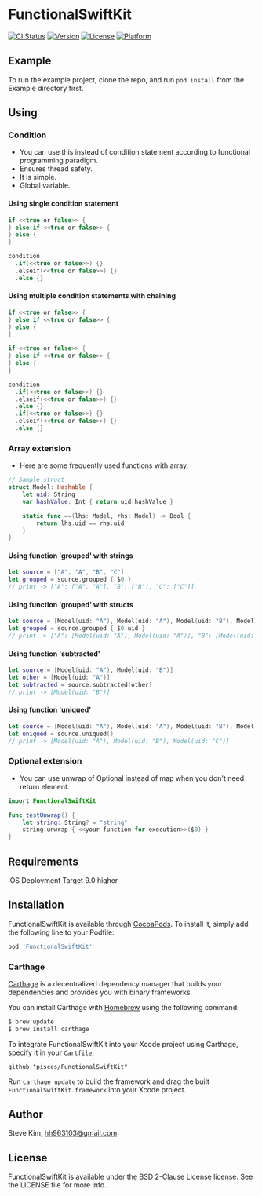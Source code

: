 # FunctionalSwiftKit

[![CI Status](https://img.shields.io/travis/pisces/FunctionalSwiftKit.svg?style=flat)](https://travis-ci.org/pisces/FunctionalSwiftKit)
[![Version](https://img.shields.io/cocoapods/v/FunctionalSwiftKit.svg?style=flat)](https://cocoapods.org/pods/FunctionalSwiftKit)
[![License](https://img.shields.io/cocoapods/l/FunctionalSwiftKit.svg?style=flat)](https://cocoapods.org/pods/FunctionalSwiftKit)
[![Platform](https://img.shields.io/cocoapods/p/FunctionalSwiftKit.svg?style=flat)](https://cocoapods.org/pods/FunctionalSwiftKit)

## Example

To run the example project, clone the repo, and run `pod install` from the Example directory first.

## Using

### Condition
 * You can use this instead of condition statement according to functional programming paradigm.
 * Ensures thread safety.
 * It is simple.
 * Global variable.

#### Using single condition statement
```swift
if <<true or false>> {
} else if <<true or false>> {
} else {
}
```
```swift
condition
  .if(<<true or false>>) {}
  .elseif(<<true or false>>) {}
  .else {}
```

#### Using multiple condition statements with chaining
```swift
if <<true or false>> {
} else if <<true or false>> {
} else {
}

if <<true or false>> {
} else if <<true or false>> {
} else {
}
```
```swift
condition
  .if(<<true or false>>) {}
  .elseif(<<true or false>>) {}
  .else {}
  .if(<<true or false>>) {}
  .elseif(<<true or false>>) {}
  .else {}
```

### Array extension
 * Here are some frequently used functions with array.

```swift
// Sample struct
struct Model: Hashable {
    let uid: String
    var hashValue: Int { return uid.hashValue }

    static func ==(lhs: Model, rhs: Model) -> Bool {
        return lhs.uid == rhs.uid
    }
}
```

#### Using function 'grouped' with strings
```swift
let source = ["A", "A", "B", "C"]
let grouped = source.grouped { $0 }
// print -> ["A": ["A", "A"], "B": ["B"], "C": ["C"]]
```

#### Using function 'grouped' with structs
```swift
let source = [Model(uid: "A"), Model(uid: "A"), Model(uid: "B"), Model(uid: "C")]
let grouped = source.grouped { $0.uid }
// print -> ["A": [Model(uid: "A"), Model(uid: "A")], "B": [Model(uid: "B")], "C": [Model(uid: "C")]]
```

#### Using function 'subtracted'
```swift
let source = [Model(uid: "A"), Model(uid: "B")]
let other = [Model(uid: "A")]
let subtracted = source.subtracted(other)
// print -> [Model(uid: "B")]
```

#### Using function 'uniqued'
```swift
let source = [Model(uid: "A"), Model(uid: "A"), Model(uid: "B"), Model(uid: "B")]
let uniqued = source.uniqued()
// print -> [Model(uid: "A"), Model(uid: "B"), Model(uid: "C")]
```

### Optional extension
 * You can use unwrap of Optional instead of map when you don't need return element.

```swift
import FunctionalSwiftKit

func testUnwrap() {
    let string: String? = "string"
    string.unwrap { <<your function for execution>>($0) }
}
```

## Requirements
iOS Deployment Target 9.0 higher

## Installation

FunctionalSwiftKit is available through [CocoaPods](https://cocoapods.org). To install
it, simply add the following line to your Podfile:

```ruby
pod 'FunctionalSwiftKit'
```

### Carthage

[Carthage](https://github.com/Carthage/Carthage) is a decentralized dependency manager that builds your dependencies and provides you with binary frameworks.

You can install Carthage with [Homebrew](http://brew.sh/) using the following command:

```bash
$ brew update
$ brew install carthage
```

To integrate FunctionalSwiftKit into your Xcode project using Carthage, specify it in your `Cartfile`:

```ogdl
github "pisces/FunctionalSwiftKit"
```

Run `carthage update` to build the framework and drag the built `FunctionalSwiftKit.framework` into your Xcode project.

## Author

Steve Kim, hh963103@gmail.com

## License

FunctionalSwiftKit is available under the BSD 2-Clause License license. See the LICENSE file for more info.
